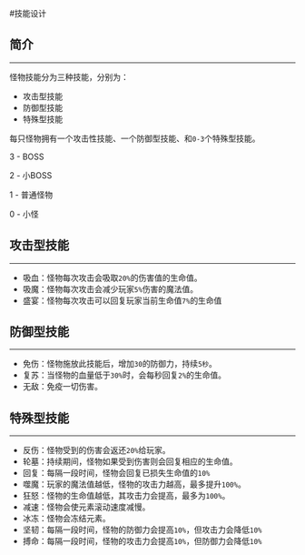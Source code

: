 #技能设计

## 简介
---

怪物技能分为三种技能，分别为：

* 攻击型技能
* 防御型技能
* 特殊型技能

每只怪物拥有一个攻击性技能、一个防御型技能、和`0-3`个特殊型技能。

3 - BOSS

2 - 小BOSS

1 - 普通怪物

0 - 小怪


## 攻击型技能 
---

* 吸血：怪物每次攻击会吸取`20%`的伤害值的生命值。
* 吸魔：怪物每次攻击会减少玩家`5%`伤害的魔法值。
* 盛宴：怪物每次攻击可以回复玩家当前生命值`7%`的生命值	

## 防御型技能
---

* 免伤：怪物施放此技能后，增加`30`的防御力，持续`5秒`。
* 复苏：当怪物的血量低于`30%`时，会每秒回复`2%`的生命值。
* 无敌：免疫一切伤害。

## 特殊型技能
---

* 反伤：怪物受到的伤害会返还`20%`给玩家。
* 轮墓：持续期间，怪物如果受到伤害则会回复相应的生命值。
* 回复：每隔一段时间，怪物会回复已损失生命值的`10%`
* 噬魔：玩家的魔法值越低，怪物的攻击力越高，最多提升`100%`。
* 狂怒：怪物的生命值越低，其攻击力会提高，最多为`100%`。
* 减速：怪物会使元素滚动速度减慢。
* 冰冻：怪物会冻结元素。
* 坚韧：每隔一段时间，怪物的防御力会提高`10%`，但攻击力会降低`10%`
* 搏命：每隔一段时间，怪物的攻击力会提高`10%`，但防御力会降低`10%`